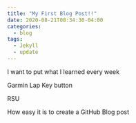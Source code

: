 ```yaml
---
title: "My First Blog Post!!"
date: 2020-08-21T08:34:30-04:00
categories:
  - blog
tags:
  - Jekyll
  - update
---
```


I want to put what I learned every week

Garmin Lap Key button

RSU

How easy it is to create a GitHub Blog post
